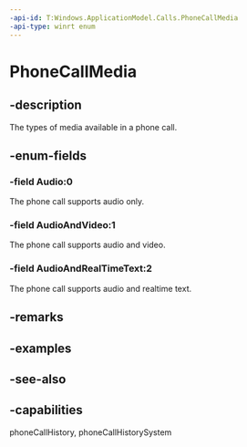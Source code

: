 ```yaml
---
-api-id: T:Windows.ApplicationModel.Calls.PhoneCallMedia
-api-type: winrt enum
---
```


<!-- Enumeration syntax
public enum Windows.ApplicationModel.Calls.PhoneCallMedia : int
-->

# PhoneCallMedia

## -description
The types of media available in a phone call.

## -enum-fields
### -field Audio:0
The phone call supports audio only.

### -field AudioAndVideo:1
The phone call supports audio and video.

### -field AudioAndRealTimeText:2
The phone call supports audio and realtime text.

## -remarks

## -examples

## -see-also
## -capabilities
phoneCallHistory, phoneCallHistorySystem

